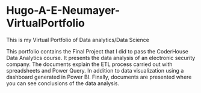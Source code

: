 # Hugo-A-E-Neumayer-VirtualPortfolio
This is my Virtual Portfolio of Data analytics/Data Science

This portfolio contains the Final Project that I did to pass the CoderHouse Data Analytics course. It presents the data analysis of an electronic security company. The documents explain the ETL process carried out with spreadsheets and Power Query. In addition to data visualization using a dashboard generated in Power BI. Finally, documents are presented where you can see conclusions of the data analysis.
